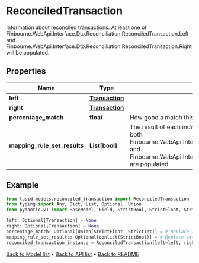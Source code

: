 # ReconciledTransaction

Information about reconciled transactions.  At least one of Finbourne.WebApi.Interface.Dto.Reconciliation.ReconciledTransaction.Left and Finbourne.WebApi.Interface.Dto.Reconciliation.ReconciledTransaction.Right will be populated.
## Properties
Name | Type | Description | Notes
------------ | ------------- | ------------- | -------------
**left** | [**Transaction**](Transaction.md) |  | [optional] 
**right** | [**Transaction**](Transaction.md) |  | [optional] 
**percentage_match** | **float** | How good a match this is considered to be. | [optional] 
**mapping_rule_set_results** | **List[bool]** | The result of each individual mapping rule result.  Will only be present if both Finbourne.WebApi.Interface.Dto.Reconciliation.ReconciledTransaction.Left and Finbourne.WebApi.Interface.Dto.Reconciliation.ReconciledTransaction.Right are populated. | [optional] 
## Example

```python
from lusid.models.reconciled_transaction import ReconciledTransaction
from typing import Any, Dict, List, Optional, Union
from pydantic.v1 import BaseModel, Field, StrictBool, StrictFloat, StrictInt, conlist

left: Optional[Transaction] = None
right: Optional[Transaction] = None
percentage_match: Optional[Union[StrictFloat, StrictInt]] = # Replace with your value
mapping_rule_set_results: Optional[conlist(StrictBool)] = # Replace with your value
reconciled_transaction_instance = ReconciledTransaction(left=left, right=right, percentage_match=percentage_match, mapping_rule_set_results=mapping_rule_set_results)

```

[Back to Model list](../README.md#documentation-for-models) &#8226; [Back to API list](../README.md#documentation-for-api-endpoints) &#8226; [Back to README](../README.md)

